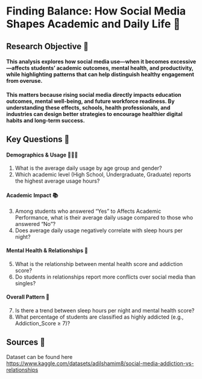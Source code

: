 # Finding Balance: How Social Media Shapes Academic and Daily Life 📲

## Research Objective 🔎
####  This analysis explores how social media use—when it becomes excessive—affects students’ academic outcomes, mental health, and productivity, while highlighting patterns that can help distinguish healthy engagement from overuse.
#### This matters because rising social media directly impacts education outcomes, mental well-being, and future workforce readiness. By understanding these effects, schools, health professionals, and industries can design better strategies to encourage healthier digital habits and long-term success.

## Key Questions 🔑
####  **Demographics & Usage 👨👩🧑**
1. What is the average daily usage by age group and gender?
2. Which academic level (High School, Undergraduate, Graduate) reports the highest average usage hours?

#### Academic Impact 📚
3. Among students who answered “Yes” to Affects Academic Performance, what is their average daily usage compared to those who answered “No”?
4. Does average daily usage negatively correlate with sleep hours per night?

#### Mental Health & Relationships 🧠
5. What is the relationship between mental health score and addiction score?
6. Do students in relationships report more conflicts over social media than singles?

#### Overall Pattern 🧩
7. Is there a trend between sleep hours per night and mental health score?
8. What percentage of students are classified as highly addicted (e.g., Addiction_Score ≥ 7)?

## Sources 🔌
Dataset can be found here https://www.kaggle.com/datasets/adilshamim8/social-media-addiction-vs-relationships

